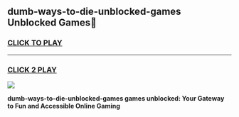 
## dumb-ways-to-die-unblocked-games Unblocked Games👋
<h3>
<a href="https://news.freeplayer.one?title=dumb-ways-to-die-unblocked-games&ref=16F">CLICK TO PLAY</a></h3>
<hr>

<h3>
<a href="https://news.freeplayer.one?title=dumb-ways-to-die-unblocked-games&ref=16F">CLICK 2 PLAY</a>
  
</h3>

<a href="https://news.freeplayer.one?title=dumb-ways-to-die-unblocked-games&ref=16F/"><img src="https://clearcache.store/games.png"></a>


**dumb-ways-to-die-unblocked-games games unblocked: Your Gateway to Fun and Accessible Online Gaming**
